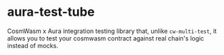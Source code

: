 # aura-test-tube

CosmWasm x Aura integration testing library that, unlike `cw-multi-test`, it allows you to test your cosmwasm contract against real chain's logic instead of mocks.
